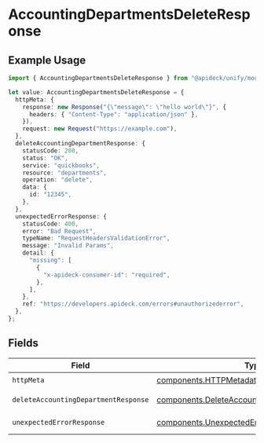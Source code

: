 # AccountingDepartmentsDeleteResponse

## Example Usage

```typescript
import { AccountingDepartmentsDeleteResponse } from "@apideck/unify/models/operations";

let value: AccountingDepartmentsDeleteResponse = {
  httpMeta: {
    response: new Response("{\"message\": \"hello world\"}", {
      headers: { "Content-Type": "application/json" },
    }),
    request: new Request("https://example.com"),
  },
  deleteAccountingDepartmentResponse: {
    statusCode: 200,
    status: "OK",
    service: "quickbooks",
    resource: "departments",
    operation: "delete",
    data: {
      id: "12345",
    },
  },
  unexpectedErrorResponse: {
    statusCode: 400,
    error: "Bad Request",
    typeName: "RequestHeadersValidationError",
    message: "Invalid Params",
    detail: {
      "missing": [
        {
          "x-apideck-consumer-id": "required",
        },
      ],
    },
    ref: "https://developers.apideck.com/errors#unauthorizederror",
  },
};
```

## Fields

| Field                                                                                                          | Type                                                                                                           | Required                                                                                                       | Description                                                                                                    |
| -------------------------------------------------------------------------------------------------------------- | -------------------------------------------------------------------------------------------------------------- | -------------------------------------------------------------------------------------------------------------- | -------------------------------------------------------------------------------------------------------------- |
| `httpMeta`                                                                                                     | [components.HTTPMetadata](../../models/components/httpmetadata.md)                                             | :heavy_check_mark:                                                                                             | N/A                                                                                                            |
| `deleteAccountingDepartmentResponse`                                                                           | [components.DeleteAccountingDepartmentResponse](../../models/components/deleteaccountingdepartmentresponse.md) | :heavy_minus_sign:                                                                                             | Department deleted                                                                                             |
| `unexpectedErrorResponse`                                                                                      | [components.UnexpectedErrorResponse](../../models/components/unexpectederrorresponse.md)                       | :heavy_minus_sign:                                                                                             | Unexpected error                                                                                               |